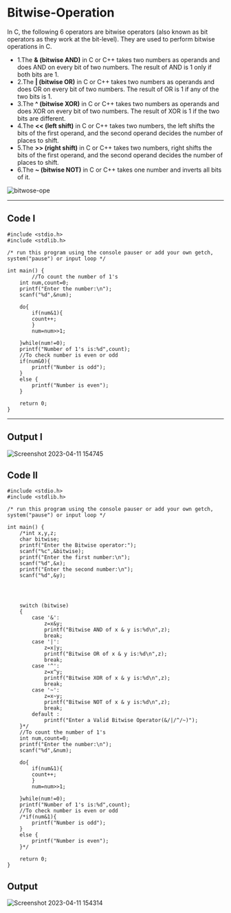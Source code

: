 # Bitwise-Operation
In C, the following 6 operators are bitwise operators (also known as bit operators as they work at the bit-level). They are used to perform bitwise operations in C.
 

- 1.The __& (bitwise AND)__ in C or C++ takes two numbers as operands and does AND on every bit of two numbers. The result of AND is 1 only if both bits are 1.  
- 2.The __| (bitwise OR)__ in C or C++ takes two numbers as operands and does OR on every bit of two numbers. The result of OR is 1 if any of the two bits is 1. 
- 3.The __^ (bitwise XOR)__ in C or C++ takes two numbers as operands and does XOR on every bit of two numbers. The result of XOR is 1 if the two bits are different. 
- 4.The __<< (left shift)__ in C or C++ takes two numbers, the left shifts the bits of the first operand, and the second operand decides the number of places to shift. 
- 5.The __>> (right shift)__ in C or C++ takes two numbers, right shifts the bits of the first operand, and the second operand decides the number of places to shift. 
- 6.The __~ (bitwise NOT)__ in C or C++ takes one number and inverts all bits of it.

![bitwose-ope](https://user-images.githubusercontent.com/113619312/234051949-06920a17-ca18-4d85-bfba-6aed5ca1309e.png)

---

## __Code I__
```
#include <stdio.h>
#include <stdlib.h>

/* run this program using the console pauser or add your own getch, system("pause") or input loop */

int main() {
		//To count the number of 1's
	int num,count=0;
	printf("Enter the number:\n");
	scanf("%d",&num);
	
	do{
		if(num&1){
		count++;
		}
		num=num>>1;
		
	}while(num!=0);
	printf("Number of 1's is:%d",count);
	//To check number is even or odd
	if(num&0){
		printf("Number is odd");
	}
	else {
		printf("Number is even");
	}
	
	return 0;
}
```

---

## __Output I__
![Screenshot 2023-04-11 154745](https://user-images.githubusercontent.com/113619312/234366739-d704113a-8fbe-431b-96c9-b9c636886fce.png)

## __Code II__
```
#include <stdio.h>
#include <stdlib.h>

/* run this program using the console pauser or add your own getch, system("pause") or input loop */

int main() {
	/*int x,y,z;
	char bitwise;
	printf("Enter the Bitwise operator:");
	scanf("%c",&bitwise);
	printf("Enter the first number:\n");
	scanf("%d",&x);
	printf("Enter the second number:\n");
	scanf("%d",&y);
	


	
	switch (bitwise)
	{
		case '&':
			z=x&y;
			printf("Bitwise AND of x & y is:%d\n",z);
			break;
		case '|':
			z=x|y;
			printf("Bitwise OR of x & y is:%d\n",z);
			break;
		case '^':
			z=x^y;
			printf("Bitwise XOR of x & y is:%d\n",z);
			break;
		case '~':
			z=x~y;
			printf("Bitwise NOT of x & y is:%d\n",z);
			break;
		default :
			printf("Enter a Valid Bitwise Operator(&/|/^/~)");
	}*/
	//To count the number of 1's
	int num,count=0;
	printf("Enter the number:\n");
	scanf("%d",&num);
	
	do{
		if(num&1){
		count++;
		}
		num=num>>1;
		
	}while(num!=0);
	printf("Number of 1's is:%d",count);
	//To check number is even or odd
	/*if(num&1){
		printf("Number is odd");
	}
	else {
		printf("Number is even");
	}*/
	
	return 0;
}
```

## __Output__
![Screenshot 2023-04-11 154314](https://user-images.githubusercontent.com/113619312/234367011-d05cf3b7-3c2b-40bd-ac12-2d20abd0b980.png)
